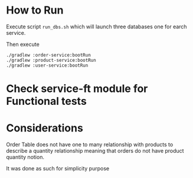 # How to Run 

Execute script `run_dbs.sh` which will launch three databases one for earch
service.

Then execute

```
./gradlew :order-service:bootRun
./gradlew :product-service:bootRun
./gradlew :user-service:bootRun
```

# Check service-ft module for Functional tests

# Considerations

Order Table does not have one to many relationship with products to describe
a quantity relationship meaning that orders do not have product quantity notion.

It was done as such for simplicity purpose

